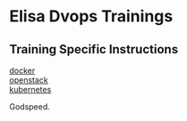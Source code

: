 # Elisa Dvops Trainings

## Training Specific Instructions
[docker](docker)  
[openstack](openstack)  
[kubernetes](kubernetes)  

Godspeed.